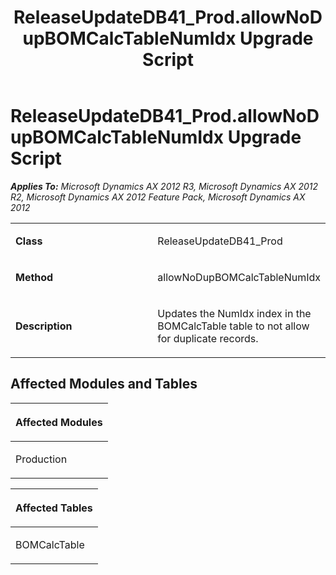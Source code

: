 ﻿---
title: ReleaseUpdateDB41_Prod.allowNoDupBOMCalcTableNumIdx Upgrade Script
TOCTitle: ReleaseUpdateDB41_Prod.allowNoDupBOMCalcTableNumIdx Upgrade Script
ms:assetid: 743bb7c0-eee3-8a06-0da1-f091c0728f26
ms:mtpsurl: https://msdn.microsoft.com/en-us/library/JJ719254(v=AX.60)
ms:contentKeyID: 49709046
ms.date: 05/18/2015
mtps_version: v=AX.60
---

# ReleaseUpdateDB41\_Prod.allowNoDupBOMCalcTableNumIdx Upgrade Script 


_**Applies To:** Microsoft Dynamics AX 2012 R3, Microsoft Dynamics AX 2012 R2, Microsoft Dynamics AX 2012 Feature Pack, Microsoft Dynamics AX 2012_

<table>
<colgroup>
<col style="width: 50%" />
<col style="width: 50%" />
</colgroup>
<tbody>
<tr class="odd">
<td><p><strong>Class</strong></p></td>
<td><p>ReleaseUpdateDB41_Prod</p></td>
</tr>
<tr class="even">
<td><p><strong>Method</strong></p></td>
<td><p>allowNoDupBOMCalcTableNumIdx</p></td>
</tr>
<tr class="odd">
<td><p><strong>Description</strong></p></td>
<td><p>Updates the NumIdx index in the BOMCalcTable table to not allow for duplicate records.</p></td>
</tr>
</tbody>
</table>


## Affected Modules and Tables

<table>
<colgroup>
<col style="width: 100%" />
</colgroup>
<thead>
<tr class="header">
<th><p>Affected Modules</p></th>
</tr>
</thead>
<tbody>
<tr class="odd">
<td><p>Production</p></td>
</tr>
</tbody>
</table>


<table>
<colgroup>
<col style="width: 100%" />
</colgroup>
<thead>
<tr class="header">
<th><p>Affected Tables</p></th>
</tr>
</thead>
<tbody>
<tr class="odd">
<td><p>BOMCalcTable</p></td>
</tr>
</tbody>
</table>

  


